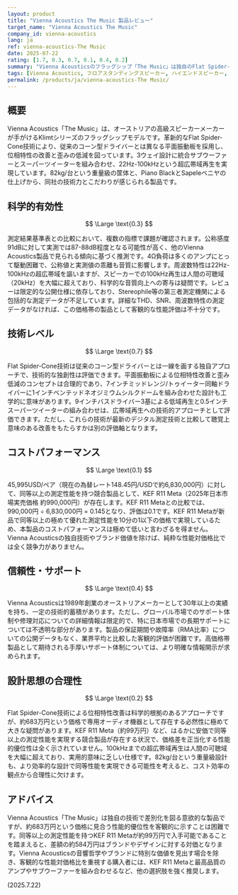 ```yaml
---
layout: product
title: "Vienna Acoustics The Music 製品レビュー"
target_name: "Vienna Acoustics The Music"
company_id: vienna-acoustics
lang: ja
ref: vienna-acoustics-The Music
date: 2025-07-22
rating: [1.7, 0.3, 0.7, 0.1, 0.4, 0.2]
summary: "Vienna Acousticsのフラッグシップ「The Music」は独自のFlat Spider-Cone技術を採用するが、45,995USD/ペア（約683万円）という価格に対して、KEF R11 Metaが10分の1以下の価格で同等以上の性能を実現するため、コストパフォーマンスは極めて低い。"
tags: [Vienna Acoustics, フロアスタンディングスピーカー, ハイエンドスピーカー, Klimtシリーズ]
permalink: /products/ja/vienna-acoustics-The Music/
---
```


## 概要

Vienna Acoustics「The Music」は、オーストリアの高級スピーカーメーカーが手がけるKlimtシリーズのフラッグシップモデルです。革新的なFlat Spider-Cone技術により、従来のコーン型ドライバーとは異なる平面振動板を採用し、位相特性の改善と歪みの低減を図っています。3ウェイ設計に統合サブウーファーとスーパーツイーターを組み合わせ、22Hz-100kHzという超広帯域再生を実現しています。82kg/台という重量級の筐体と、Piano BlackとSapeleベニヤの仕上げから、同社の技術力とこだわりが感じられる製品です。

## 科学的有効性

$$ \Large \text{0.3} $$

測定結果基準表との比較において、複数の指標で課題が確認されます。公称感度91dBに対して実測では87-88dB程度となる可能性が高く、他のVienna Acoustics製品で見られる傾向に基づく推測です。4Ω負荷は多くのアンプにとって駆動困難で、公称値と実測値の乖離も音質に影響します。周波数特性は22Hz-100kHzの超広帯域を謳いますが、スピーカーでの100kHz再生は人間の可聴域（20kHz）を大幅に超えており、科学的な音質向上への寄与は疑問です。レビューは限定的な公開仕様に依存しており、Stereophile等の第三者測定機関による包括的な測定データが不足しています。詳細なTHD、SNR、周波数特性の測定データがなければ、この価格帯の製品として客観的な性能評価は不十分です。

## 技術レベル

$$ \Large \text{0.7} $$

Flat Spider-Cone技術は従来のコーン型ドライバーとは一線を画する独自アプローチで、技術的な独創性は評価できます。平面振動板による位相特性改善と歪み低減のコンセプトは合理的であり、7インチミッドレンジ/トゥイーター同軸ドライバーに1インチベンテッドネオジミウムシルクドームを組み合わせた設計も工学的に意味があります。9インチバスドライバー3基による低域再生と0.5インチスーパーツイーターの組み合わせは、広帯域再生への技術的アプローチとして評価できます。ただし、これらの技術が最新のデジタル測定技術と比較して聴覚上意味のある改善をもたらすかは別の評価軸となります。

## コストパフォーマンス

$$ \Large \text{0.1} $$

45,995USD/ペア（現在の為替レート148.45円/USDで約6,830,000円）に対して、同等以上の測定性能を持つ競合製品として、KEF R11 Meta（2025年日本市場実売価格 約990,000円）が存在します。KEF R11 Metaとの比較では、990,000円 ÷ 6,830,000円 = 0.145となり、評価は0.1です。KEF R11 Metaが新品で同等以上の極めて優れた測定性能を10分の1以下の価格で実現しているため、本製品のコストパフォーマンスは極めて低いと言わざるを得ません。Vienna Acousticsの独自技術やブランド価値を除けば、純粋な性能対価格比では全く競争力がありません。

## 信頼性・サポート

$$ \Large \text{0.4} $$

Vienna Acousticsは1989年創業のオーストリアメーカーとして30年以上の実績を持ち、一定の技術的蓄積があります。ただし、グローバル市場でのサポート体制や修理対応についての詳細情報は限定的で、特に日本市場での長期サポートについては不透明な部分があります。製品の保証期間や故障率（RMA比率）についての公開データもなく、業界平均と比較した客観的評価が困難です。高価格帯製品として期待される手厚いサポート体制については、より明確な情報開示が求められます。

## 設計思想の合理性

$$ \Large \text{0.2} $$

Flat Spider-Cone技術による位相特性改善は科学的根拠のあるアプローチですが、約683万円という価格で専用オーディオ機器として存在する必然性に極めて大きな疑問があります。KEF R11 Meta（約99万円）など、はるかに安価で同等以上の測定性能を実現する競合製品が存在する状況で、価格差を正当化する性能的優位性は全く示されていません。100kHzまでの超広帯域再生は人間の可聴域を大幅に超えており、実用的意味に乏しい仕様です。82kg/台という重量級設計も、より効率的な設計で同等性能を実現できる可能性を考えると、コスト効率の観点から合理性に欠けます。

## アドバイス

Vienna Acoustics「The Music」は独自の技術で差別化を図る意欲的な製品ですが、約683万円という価格に見合う性能的優位性を客観的に示すことは困難です。同等以上の測定性能を持つKEF R11 Metaが約99万円で入手可能であることを踏まえると、差額の約584万円はブランドやデザインに対する対価となります。Vienna Acousticsの音響哲学やブランドに特別な価値を見出す場合を除き、客観的な性能対価格比を重視する購入者には、KEF R11 Metaと最高品質のアンプやサブウーファーを組み合わせるなど、他の選択肢を強く推奨します。

(2025.7.22)
